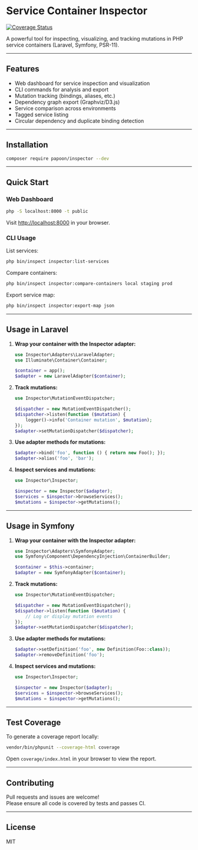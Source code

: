 # Service Container Inspector

[![Coverage Status](https://codecov.io/gh/papoon/inspector/branch/main/graph/badge.svg)](https://codecov.io/gh/papoon/inspector)

A powerful tool for inspecting, visualizing, and tracking mutations in PHP service containers (Laravel, Symfony, PSR-11).

---

## Features

- Web dashboard for service inspection and visualization
- CLI commands for analysis and export
- Mutation tracking (bindings, aliases, etc.)
- Dependency graph export (Graphviz/D3.js)
- Service comparison across environments
- Tagged service listing
- Circular dependency and duplicate binding detection

---

## Installation

```bash
composer require papoon/inspector --dev
```

---

## Quick Start

### Web Dashboard

```bash
php -S localhost:8000 -t public
```
Visit [http://localhost:8000](http://localhost:8000) in your browser.

### CLI Usage

List services:
```bash
php bin/inspect inspector:list-services
```

Compare containers:
```bash
php bin/inspect inspector:compare-containers local staging prod
```

Export service map:
```bash
php bin/inspect inspector:export-map json
```

---

## Usage in Laravel

1. **Wrap your container with the Inspector adapter:**

    ```php
    use Inspector\Adapters\LaravelAdapter;
    use Illuminate\Container\Container;

    $container = app();
    $adapter = new LaravelAdapter($container);
    ```

2. **Track mutations:**

    ```php
    use Inspector\MutationEventDispatcher;

    $dispatcher = new MutationEventDispatcher();
    $dispatcher->listen(function ($mutation) {
        logger()->info('Container mutation', $mutation);
    });
    $adapter->setMutationDispatcher($dispatcher);
    ```

3. **Use adapter methods for mutations:**

    ```php
    $adapter->bind('foo', function () { return new Foo(); });
    $adapter->alias('foo', 'bar');
    ```

4. **Inspect services and mutations:**

    ```php
    use Inspector\Inspector;

    $inspector = new Inspector($adapter);
    $services = $inspector->browseServices();
    $mutations = $inspector->getMutations();
    ```

---

## Usage in Symfony

1. **Wrap your container with the Inspector adapter:**

    ```php
    use Inspector\Adapters\SymfonyAdapter;
    use Symfony\Component\DependencyInjection\ContainerBuilder;

    $container = $this->container;
    $adapter = new SymfonyAdapter($container);
    ```

2. **Track mutations:**

    ```php
    use Inspector\MutationEventDispatcher;

    $dispatcher = new MutationEventDispatcher();
    $dispatcher->listen(function ($mutation) {
        // Log or display mutation events
    });
    $adapter->setMutationDispatcher($dispatcher);
    ```

3. **Use adapter methods for mutations:**

    ```php
    $adapter->setDefinition('foo', new Definition(Foo::class));
    $adapter->removeDefinition('foo');
    ```

4. **Inspect services and mutations:**

    ```php
    use Inspector\Inspector;

    $inspector = new Inspector($adapter);
    $services = $inspector->browseServices();
    $mutations = $inspector->getMutations();
    ```

---

## Test Coverage

To generate a coverage report locally:

```bash
vendor/bin/phpunit --coverage-html coverage
```
Open `coverage/index.html` in your browser to view the report.

---

## Contributing

Pull requests and issues are welcome!  
Please ensure all code is covered by tests and passes CI.

---

## License

MIT